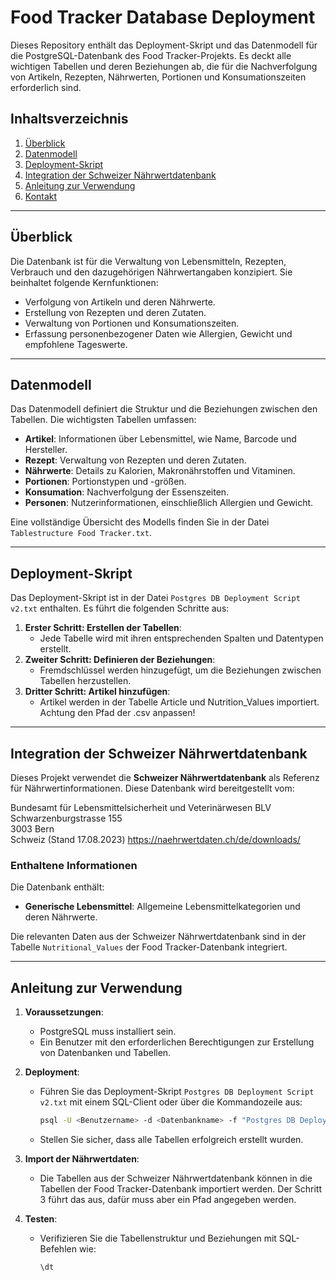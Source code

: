 # Food Tracker Database Deployment

Dieses Repository enthält das Deployment-Skript und das Datenmodell für die PostgreSQL-Datenbank des Food Tracker-Projekts. Es deckt alle wichtigen Tabellen und deren Beziehungen ab, die für die Nachverfolgung von Artikeln, Rezepten, Nährwerten, Portionen und Konsumationszeiten erforderlich sind.

## Inhaltsverzeichnis

1. [Überblick](#überblick)
2. [Datenmodell](#datenmodell)
3. [Deployment-Skript](#deployment-skript)
4. [Integration der Schweizer Nährwertdatenbank](#integration-der-schweizer-nährwertdatenbank)
5. [Anleitung zur Verwendung](#anleitung-zur-verwendung)
6. [Kontakt](#kontakt)

---

## Überblick

Die Datenbank ist für die Verwaltung von Lebensmitteln, Rezepten, Verbrauch und den dazugehörigen Nährwertangaben konzipiert. Sie beinhaltet folgende Kernfunktionen:
- Verfolgung von Artikeln und deren Nährwerte.
- Erstellung von Rezepten und deren Zutaten.
- Verwaltung von Portionen und Konsumationszeiten.
- Erfassung personenbezogener Daten wie Allergien, Gewicht und empfohlene Tageswerte.

---

## Datenmodell

Das Datenmodell definiert die Struktur und die Beziehungen zwischen den Tabellen. Die wichtigsten Tabellen umfassen:

- **Artikel**: Informationen über Lebensmittel, wie Name, Barcode und Hersteller.
- **Rezept**: Verwaltung von Rezepten und deren Zutaten.
- **Nährwerte**: Details zu Kalorien, Makronährstoffen und Vitaminen.
- **Portionen**: Portionstypen und -größen.
- **Konsumation**: Nachverfolgung der Essenszeiten.
- **Personen**: Nutzerinformationen, einschließlich Allergien und Gewicht.

Eine vollständige Übersicht des Modells finden Sie in der Datei `Tablestructure Food Tracker.txt`.

---

## Deployment-Skript

Das Deployment-Skript ist in der Datei `Postgres DB Deployment Script v2.txt` enthalten. Es führt die folgenden Schritte aus:

1. **Erster Schritt: Erstellen der Tabellen**:
    - Jede Tabelle wird mit ihren entsprechenden Spalten und Datentypen erstellt.
2. **Zweiter Schritt: Definieren der Beziehungen**:
    - Fremdschlüssel werden hinzugefügt, um die Beziehungen zwischen Tabellen herzustellen.
3. **Dritter Schritt: Artikel hinzufügen**:
    - Artikel werden in der Tabelle Article und Nutrition_Values importiert. Achtung den Pfad der .csv anpassen!


---

## Integration der Schweizer Nährwertdatenbank

Dieses Projekt verwendet die **Schweizer Nährwertdatenbank** als Referenz für Nährwertinformationen. Diese Datenbank wird bereitgestellt vom:

Bundesamt für Lebensmittelsicherheit und Veterinärwesen BLV  
Schwarzenburgstrasse 155  
3003 Bern  
Schweiz
(Stand 17.08.2023)
https://naehrwertdaten.ch/de/downloads/

### Enthaltene Informationen
Die Datenbank enthält:
- **Generische Lebensmittel**: Allgemeine Lebensmittelkategorien und deren Nährwerte.

Die relevanten Daten aus der Schweizer Nährwertdatenbank sind in der Tabelle `Nutritional_Values` der Food Tracker-Datenbank integriert.

---

## Anleitung zur Verwendung

1. **Voraussetzungen**:
   - PostgreSQL muss installiert sein.
   - Ein Benutzer mit den erforderlichen Berechtigungen zur Erstellung von Datenbanken und Tabellen.

2. **Deployment**:
   - Führen Sie das Deployment-Skript `Postgres DB Deployment Script v2.txt` mit einem SQL-Client oder über die Kommandozeile aus:
     ```bash
     psql -U <Benutzername> -d <Datenbankname> -f "Postgres DB Deployment Script v2.txt"
     ```
   - Stellen Sie sicher, dass alle Tabellen erfolgreich erstellt wurden.

3. **Import der Nährwertdaten**:
   - Die Tabellen aus der Schweizer Nährwertdatenbank können in die Tabellen der Food Tracker-Datenbank importiert werden. Der Schritt 3 führt das aus, dafür muss aber ein Pfad angegeben werden.

4. **Testen**:
   - Verifizieren Sie die Tabellenstruktur und Beziehungen mit SQL-Befehlen wie:
     ```sql
     \dt
     ```